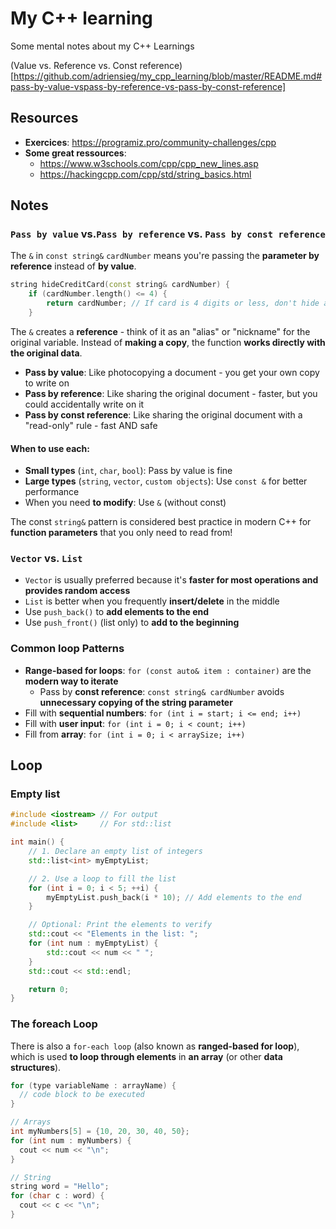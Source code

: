 # My C++ learning
Some mental notes about my C++ Learnings


(Value vs. Reference vs. Const reference)[https://github.com/adriensieg/my_cpp_learning/blob/master/README.md#pass-by-value-vspass-by-reference-vs-pass-by-const-reference]


## Resources
- **Exercices**: https://programiz.pro/community-challenges/cpp
- **Some great ressources**:
  - https://www.w3schools.com/cpp/cpp_new_lines.asp
  - https://hackingcpp.com/cpp/std/string_basics.html
 
## Notes

### `Pass by value` vs.`Pass by reference` vs. `Pass by const reference`

The `&` in `const string&` `cardNumber` means you're passing the **parameter by reference** instead of **by value**. 

```cpp
string hideCreditCard(const string& cardNumber) {
    if (cardNumber.length() <= 4) {
        return cardNumber; // If card is 4 digits or less, don't hide anything
    }
```

The `&` creates a **reference** - think of it as an "alias" or "nickname" for the original variable. 
Instead of **making a copy**, the function **works directly with the original data**.

- **Pass by value**: Like photocopying a document - you get your own copy to write on
- **Pass by reference**: Like sharing the original document - faster, but you could accidentally write on it
- **Pass by const reference**: Like sharing the original document with a "read-only" rule - fast AND safe

#### When to use each:
- **Small types** (`int`, `char`, `bool`): Pass by value is fine
- **Large types** (`string`, `vector`, `custom objects`): Use `const &` for better performance
- When you need **to modify**: Use `&` (without const)

The const `string&` pattern is considered best practice in modern C++ for **function parameters** that you only need to read from!

### `Vector` vs. `List`

- `Vector` is usually preferred because it's **faster for most operations and provides random access**
- `List` is better when you frequently **insert/delete** in the middle
- Use `push_back()` to **add elements to the end**
- Use `push_front()` (list only) to **add to the beginning**

### Common loop Patterns

- **Range-based for loops**: `for (const auto& item : container)` are the **modern way to iterate**
  - Pass by **const reference**: `const string& cardNumber` avoids **unnecessary copying of the string parameter**
- Fill with **sequential numbers**: `for (int i = start; i <= end; i++)`
- Fill with **user input**: `for (int i = 0; i < count; i++)`
- Fill from **array**: `for (int i = 0; i < arraySize; i++)`


## Loop

### Empty list

```cpp
#include <iostream> // For output
#include <list>     // For std::list

int main() {
    // 1. Declare an empty list of integers
    std::list<int> myEmptyList;

    // 2. Use a loop to fill the list
    for (int i = 0; i < 5; ++i) {
        myEmptyList.push_back(i * 10); // Add elements to the end
    }

    // Optional: Print the elements to verify
    std::cout << "Elements in the list: ";
    for (int num : myEmptyList) {
        std::cout << num << " ";
    }
    std::cout << std::endl;

    return 0;
}
```

### The foreach Loop
There is also a `for-each loop` (also known as **ranged-based for loop**), which is used **to loop through elements** in **an array** (or other **data structures**).

```cpp
for (type variableName : arrayName) {
  // code block to be executed
}

// Arrays
int myNumbers[5] = {10, 20, 30, 40, 50};
for (int num : myNumbers) {
  cout << num << "\n";
}

// String
string word = "Hello";
for (char c : word) {
  cout << c << "\n";
}
```
